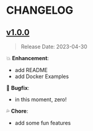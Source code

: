 # CHANGELOG

## [v1.0.0](link_of_tag)

> Release Date: 2023-04-30

:boom: **Enhancement**:

- add README
- add Docker Examples

:bug: **Bugfix**:

- in this moment, zero!

:sweat_drops: **Chore**:

- add some fun features
